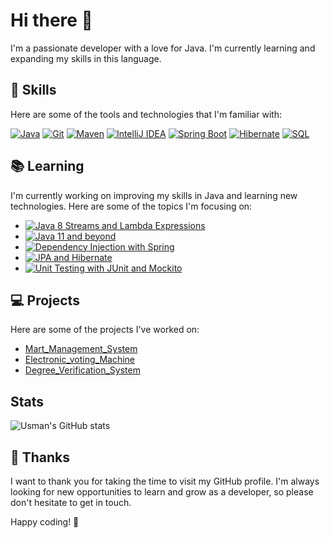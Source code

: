# Hi there 👋

I'm a passionate developer with a love for Java. I'm currently learning and expanding my skills in this language.

## 🔧 Skills

Here are some of the tools and technologies that I'm familiar with:

[![Java](https://img.shields.io/badge/Java-ED8B00?style=for-the-badge&logo=openjdk&logoColor=white)](https://www.oracle.com/java/)
[![Git](https://img.shields.io/badge/Git-F05032?style=for-the-badge&logo=git&logoColor=white)](https://git-scm.com/)
[![Maven](https://img.shields.io/badge/Maven-C71A36?style=for-the-badge&logo=Apache%20Maven&logoColor=white)](https://maven.apache.org/)
[![IntelliJ IDEA](https://img.shields.io/badge/IntelliJIDEA-000000.svg?style=for-the-badge&logo=intellij-idea&logoColor=white)](https://www.jetbrains.com/idea/)
[![Spring Boot](https://img.shields.io/badge/Spring%20Boot-6DB33F?style=for-the-badge&logo=spring-boot&logoColor=white)](https://spring.io/projects/spring-boot)
[![Hibernate](https://img.shields.io/badge/Hibernate-59666C?style=for-the-badge&logo=Hibernate&logoColor=white)](https://hibernate.org/)
[![SQL](https://img.shields.io/badge/SQL-003B57?style=for-the-badge&logo=sql&logoColor=white)](https://www.sql.org/)

## 📚 Learning

I'm currently working on improving my skills in Java and learning new technologies. Here are some of the topics I'm focusing on:

- [![Java 8 Streams and Lambda Expressions](https://img.shields.io/badge/Java%208-ED8B00?style=for-the-badge&logo=java&logoColor=white)](https://docs.oracle.com/javase/tutorial/java/javaOO/lambdaexpressions.html)
- [![Java 11 and beyond](https://img.shields.io/badge/Java%2011-ED8B00?style=for-the-badge&logo=java&logoColor=white)](https://docs.oracle.com/en/java/javase/11/docs/api/index.html)
- [![Dependency Injection with Spring](https://img.shields.io/badge/Spring-6DB33F?style=for-the-badge&logo=spring&logoColor=white)](https://spring.io/quickstart)
- [![JPA and Hibernate](https://img.shields.io/badge/Hibernate-59666C?style=for-the-badge&logo=Hibernate&logoColor=white)](https://hibernate.org/orm/documentation/5.4/)
- [![Unit Testing with JUnit and Mockito](https://img.shields.io/badge/JUnit5-25A162?style=for-the-badge&logo=junit5&logoColor=white)](https://junit.org/junit5/)

## 💻 Projects

Here are some of the projects I've worked on:

- [Mart_Management_System](https://github.com/Usman-Arain/Mart_Management_System)
- [Electronic_voting_Machine](https://github.com/Usman-Arain/Electronic_Voting_Machine)
- [Degree_Verification_System](https://github.com/Usman-Arain/Degree_Verification_System)

## Stats
![Usman's GitHub stats](https://github-readme-stats.vercel.app/api?username=usman-arain&show_icons=true&theme=tokyonight)

## 🌟 Thanks

I want to thank you for taking the time to visit my GitHub profile. I'm always looking for new opportunities to learn and grow as a developer, so please don't hesitate to get in touch.

Happy coding! 🚀

